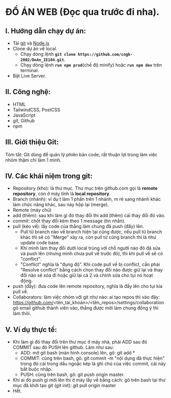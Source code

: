 # ĐỒ ÁN WEB (Đọc qua trước đi nha).

## I. Hướng dẫn chạy dự án:

- Tải [git](https://git-scm.com) và [Node.js](https://nodejs.org/en/download)
- Clone dự án về local.
  - Chạy dòng lệnh **`git clone https://github.com/cngk-2002/DoAn_IE104.git`**.
  - Chạy dòng lệnh **`run npm prod`**(chế độ minify) hoặc **`run npm dev`** trên terminal.
- Bật Live Server.

## II. Công nghệ:

- HTML
- TailwindCSS, PostCSS
- JavaScript
- git, Github
- npm

## III. Giới thiệu Git:

Tóm tắt: Git dùng để quản lý phiên bản code, rất thuận lợi trong làm việc nhóm thậm chí làm 1 mình.

## IV. Các khái niệm trong git:

- Repository (kho): là thư mục. Thư mục trên github.com gọi là **remote repository**, còn ở máy tính là **local repository**.
- Branch (nhánh): ví dụ t làm 1 phần trên 1 nhánh, m rẽ sang nhánh khác làm chức năng khác, sau này hộp lại (merge).
- Remote (máy chủ)
- add (thêm): sau khi làm gì đó thay đổi thì add (thêm) cái thay đổi đó vào.
- commit: chốt thay đổi kèm theo 1 message (tin nhắn).
- pull (kéo về): lấy code của thằng làm chung đã push (đẩy) lên.
  - Pull từ branch nào về branch hiện tại cũng được, nếu pull từ branch khác thì sẽ có "Merge" xảy ra, còn pull từ cũng branch thì là như update code base.
  - Khi mình làm thay đổi dưới local trùng với chỗ người nào đó đã sửa và push lên (nhưng mình chưa pull về trước đó), thì khi pull về sẽ có "conflict".
  - "Conflict" nghĩa là "đụng độ". Khi code pull về bị conflict, cần phải "Resolve conflict" bằng cách chọn thay đổi nào được giữ lại và thay đổi nào sẽ xóa đi hoặc giữ lại cả 2 và chỉnh sửa cho tụi nó hoạt động.
- push (đẩy): đưa code lên remote repository, nghĩa là đẩy lên cho tụi kia pull về.
- Collaborators: làm việc nhóm với git như nào:
  ai tạo repos thì vào đây: https://github.com/<tên_tài_khoản>/<tên_repos>/settings/collaboration
  gõ email github thành viên vào, thằng được mời làm chung đồng ý thì làm thôi.

## V. Ví dụ thực tế:

- Khi làm gì đó thay đổi trên thư mục ở máy nhà, phải ADD sau đó COMMIT sau đó PUSH lên github. Làm như sau:
  - ADD: mở git bash (màn hình console) lên, gõ: git add \*
  - COMMIT: cũng trên bash, gõ: git commit -m "nội dụng đã thực hiện" trong đó cái trong dấu ngoặc kép là ghi chú của việc commit, cái này bắt buộc nhập.
  - PUSH: cũng trên bash, gõ: git push origin master.
- Khi ai đó push gì mới lên thì ở máy lấy về bằng cách: gõ trên bash tại thư mục đã khởi tạo git (git init): git pull origin master
- Hết.
